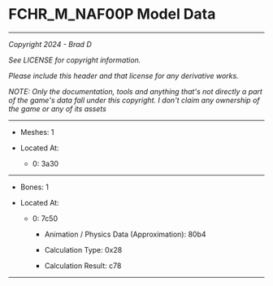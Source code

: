 # FCHR_M_NAF00P Model Data

---

*Copyright 2024 - Brad D*

*See LICENSE for copyright information.*

*Please include this header and that license for any derivative works.*

*NOTE: Only the documentation, tools and anything that's not directly a part of the game's data fall under this copyright. I don't claim any ownership of the game or any of its assets*

---

* Meshes: 1

* Located At:

  * 0: 3a30

---

* Bones: 1

* Located At:

  * 0: 7c50

    * Animation / Physics Data (Approximation): 80b4

    * Calculation Type: 0x28

    * Calculation Result: c78

---

